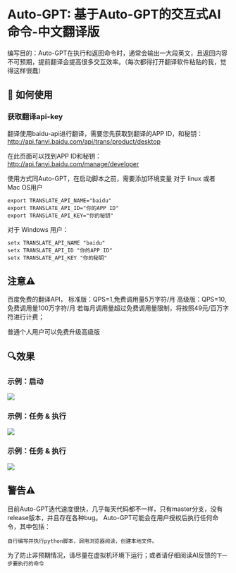 # Auto-GPT: 基于Auto-GPT的交互式AI命令-中文翻译版

编写目的：Auto-GPT在执行和返回命令时，通常会输出一大段英文，且返回内容不可预期，提前翻译会提高很多交互效率。（每次都得打开翻译软件粘贴的我，觉得这样很蠢）

## 💾 如何使用
### 获取翻译api-key
翻译使用baidu-api进行翻译，需要您先获取到翻译的APP ID，和秘钥：
http://api.fanyi.baidu.com/api/trans/product/desktop

在此页面可以找到APP ID和秘钥：
http://api.fanyi.baidu.com/manage/developer

使用方式同Auto-GPT，在启动脚本之前，需要添加环境变量
对于 linux 或者 Mac OS用户
```
export TRANSLATE_API_NAME="baidu"
export TRANSLATE_API_ID="你的APP ID"
export TRANSLATE_API_KEY="你的秘钥"
```

对于 Windows 用户：
```
setx TRANSLATE_API_NAME "baidu"
setx TRANSLATE_API_ID "你的APP ID"
setx TRANSLATE_API_KEY "你的秘钥"
```

## 注意⚠️
百度免费的翻译API，
标准版：QPS=1,免费调用量5万字符/月
高级版：QPS=10,免费调用量100万字符/月
若每月调用量超过免费调用量限制，将按照49元/百万字符进行计费；

普通个人用户可以免费升级高级版

## 🔍效果

### 示例：启动
<image src="https://github.com/anignx/Auto-GPT-Translate/blob/master/2023-04-16_01.30.54.png?raw=true">

### 示例：任务 & 执行
<image src="https://github.com/anignx/Auto-GPT-Translate/blob/master/2023-04-16_01.31.45.png?raw=true">

### 示例：任务 & 执行
<image src="https://github.com/anignx/Auto-GPT-Translate/blob/master/2023-04-16_01.32.36.png?raw=true">

## 警告⚠️
目前Auto-GPT迭代速度很快，几乎每天代码都不一样，只有master分支，没有release版本，并且存在各种bug。
Auto-GPT可能会在用户授权后执行任何命令，其中包括：
```
自行编写并执行python脚本，调用浏览器阅读，创建本地文件。
```
为了防止非预期情况，请尽量在虚拟机环境下运行；或者请仔细阅读AI反馈的`下一步要执行的命令`
